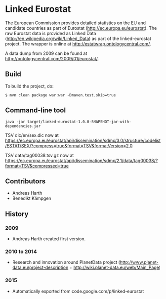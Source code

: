 # Linked Eurostat

The European Commission provides detailed statistics on the EU and candidate countries as part of Eurostat (http://ec.europa.eu/eurostat).
The raw Eurostat data is provided as Linked Data (http://en.wikipedia.org/wiki/Linked_Data) as part of the linked-eurostat project.
The wrapper is online at http://estatwrap.ontologycentral.com/.

A data dump from 2009 can be found at http://ontologycentral.com/2009/01/eurostat/.

## Build

To build the project, do:

```
$ mvn clean package war:war -Dmaven.test.skip=true
```

## Command-line tool

```
java -jar target/linked-eurostat-1.0.0-SNAPSHOT-jar-with-dependencies.jar 
```

TSV dic/en/sex.dic now at 
https://ec.europa.eu/eurostat/api/dissemination/sdmx/3.0/structure/codelist/ESTAT/SEX/?compress=true&format=TSV&formatVersion=2.0

TSV data/tag00038.tsv.gz now at
https://ec.europa.eu/eurostat/api/dissemination/sdmx/2.1/data/tag00038/?format=TSV&compressed=true




## Contributors

* Andreas Harth
* Benedikt Kämpgen

## History

### 2009
* Andreas Harth created first version.

### 2010 to 2014
* Research and innovation around PlanetData project (http://www.planet-data.eu/project-description + http://wiki.planet-data.eu/web/Main_Page)

### 2015
* Automatically exported from code.google.com/p/linked-eurostat
